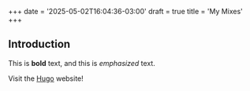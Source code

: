 +++
date = '2025-05-02T16:04:36-03:00'
draft = true
title = 'My Mixes'
+++
## Introduction

This is **bold** text, and this is *emphasized* text.

Visit the [Hugo](https://gohugo.io) website!